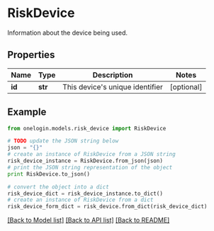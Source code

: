 # RiskDevice

Information about the device being used.

## Properties
Name | Type | Description | Notes
------------ | ------------- | ------------- | -------------
**id** | **str** | This device&#39;s unique identifier | [optional] 

## Example

```python
from onelogin.models.risk_device import RiskDevice

# TODO update the JSON string below
json = "{}"
# create an instance of RiskDevice from a JSON string
risk_device_instance = RiskDevice.from_json(json)
# print the JSON string representation of the object
print RiskDevice.to_json()

# convert the object into a dict
risk_device_dict = risk_device_instance.to_dict()
# create an instance of RiskDevice from a dict
risk_device_form_dict = risk_device.from_dict(risk_device_dict)
```
[[Back to Model list]](../README.md#documentation-for-models) [[Back to API list]](../README.md#documentation-for-api-endpoints) [[Back to README]](../README.md)


